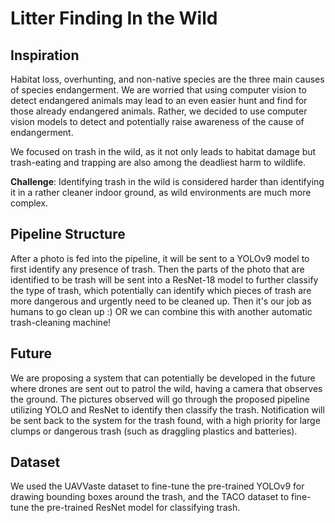 # Litter Finding In the Wild

## Inspiration

Habitat loss, overhunting, and non-native species are the three main causes of species endangerment. We are worried that using computer vision to detect endangered animals may lead to an even easier hunt and find for those already endangered animals. Rather, we decided to use computer vision models to detect and potentially raise awareness of the cause of endangerment.

We focused on trash in the wild, as it not only leads to habitat damage but trash-eating and trapping are also among the deadliest harm to wildlife. 

__Challenge__: Identifying trash in the wild is considered harder than identifying it in a rather cleaner indoor ground, as wild environments are much more complex. 

## Pipeline Structure

After a photo is fed into the pipeline, it will be sent to a YOLOv9 model to first identify any presence of trash. Then the parts of the photo that are identified to be trash will be sent into a ResNet-18 model to further classify the type of trash, which potentially can identify which pieces of trash are more dangerous and urgently need to be cleaned up. Then it's our job as humans to go clean up :) OR we can combine this with another automatic trash-cleaning machine! 

## Future 

We are proposing a system that can potentially be developed in the future where drones are sent out to patrol the wild, having a camera that observes the ground. The pictures observed will go through the proposed pipeline utilizing YOLO and ResNet to identify then classify the trash. Notification will be sent back to the system for the trash found, with a high priority for large clumps or dangerous trash (such as draggling plastics and batteries). 

## Dataset

We used the UAVVaste dataset to fine-tune the pre-trained YOLOv9 for drawing bounding boxes around the trash, and the TACO dataset to fine-tune the pre-trained ResNet model for classifying trash. 
